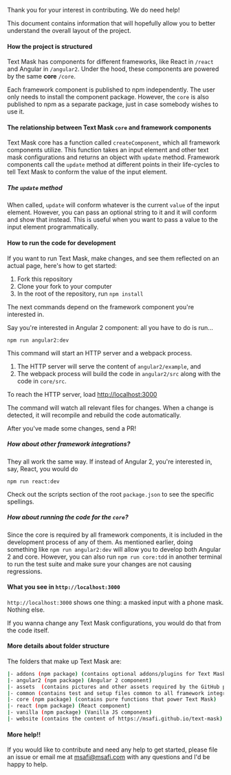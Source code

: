 Thank you for your interest in contributing. We do need help!

This document contains information that will hopefully allow you to better understand the overall
layout of the project.

#### How the project is structured

Text Mask has components for different frameworks, like React in `/react`
and Angular in `/angular2`. Under the hood, these components are powered by the
same **core** `/core`.

Each framework component is published to npm independently. The user only needs to install the
component package. However, the `core` is also published to npm as a separate package, just in case
somebody wishes to use it.

#### The relationship between Text Mask `core` and framework components

Text Mask core has a function called `createComponent`, which all framework components utilize.
This function takes an input element and other text mask configurations and returns an object with
`update` method. Framework components call the `update` method at different points in their life-cycles
to tell Text Mask to conform the value of the input element.

##### The `update` method

When called, `update` will conform whatever is the current `value` of the input element. However, you
can pass an optional string to it and it will conform and show that instead.
This is useful when you want to pass a value to the input element programmatically.

#### How to run the code for development

If you want to run Text Mask, make changes, and see them reflected on an actual page, here's
how to get started:

1. Fork this repository
1. Clone your fork to your computer
1. In the root of the repository, run `npm install`

The next commands depend on the framework component you're interested in.

Say you're interested in Angular 2 component: all you have to do is run...

`npm run angular2:dev`

This command will start an HTTP server and a webpack process.

1. The HTTP server will serve the content of `angular2/example`, and
1. The webpack process will build the code in `angular2/src` along with the code in `core/src`.

To reach the HTTP server, load [http://localhost:3000](http://localhost:3000)

The command will watch all relevant files for changes.
When a change is detected, it will recompile and rebuild the code automatically.

After you've made some changes, send a PR!

##### How about other framework integrations?

They all work the same way. If instead of Angular 2, you're interested in, say, React, you would do

`npm run react:dev`

Check out the scripts section of the root `package.json` to see the specific spellings.

##### How about running the code for the `core`?

Since the core is required by all framework components, it is included in the development
process of any of them. As mentioned earlier, doing something like
`npm run angular2:dev` will allow you to develop both Angular 2 and core. However, you can also run
`npm run core:tdd` in another terminal to run the test suite and make sure your changes are not
causing regressions.

#### What you see in `http://localhost:3000`

`http://localhost:3000` shows one thing: a masked input with a phone mask. Nothing else.

If you wanna change any Text Mask configurations, you would do that from the code itself.

#### More details about folder structure

The folders that make up Text Mask are:

```bash
|- addons (npm package) (contains optional addons/plugins for Text Mask)
|- angular2 (npm package) (Angular 2 component)
|- assets  (contains pictures and other assets required by the GitHub project)
|- common (contains test and setup files common to all framework integrations)
|- core (npm package) (contains pure functions that power Text Mask)
|- react (npm package) (React component)
|- vanilla (npm package) (Vanilla JS component)
|- website (contains the content of https://msafi.github.io/text-mask)
```

#### More help!!

If you would like to contribute and need any help to get started, please file an issue or
email me at [msafi@msafi.com](mailto:msafi@msafi.com) with any questions and I'd be happy to help.
